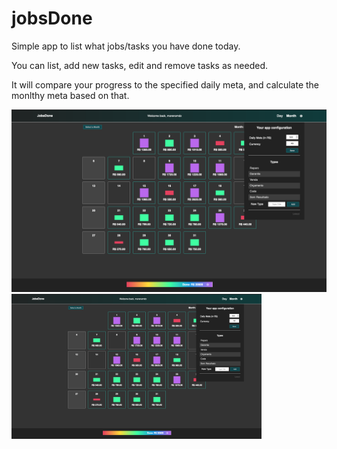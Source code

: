# jobsDone

Simple app to list what jobs/tasks you have done today.

You can list, add new tasks, edit and remove tasks as needed.

It will compare your progress to the specified daily meta, and calculate the monlthy meta based on that.

![screenshot](jobsdone.png "Screnshot")
<img src="jobsdone.png" alt="screenshot" width="400"/>
